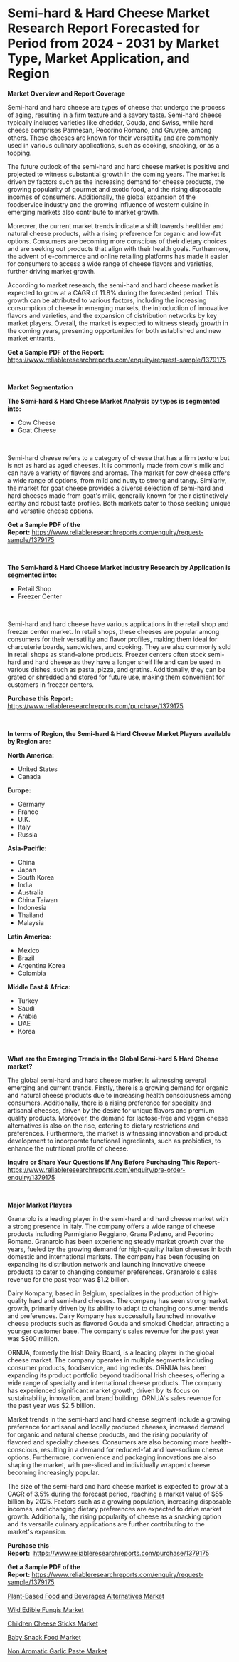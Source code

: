<p><h1>Semi-hard & Hard Cheese Market Research Report Forecasted for Period from 2024 -  2031 by Market Type, Market Application, and Region</h1></p><p><strong>Market Overview and Report Coverage</strong></p>
<p><p>Semi-hard and hard cheese are types of cheese that undergo the process of aging, resulting in a firm texture and a savory taste. Semi-hard cheese typically includes varieties like cheddar, Gouda, and Swiss, while hard cheese comprises Parmesan, Pecorino Romano, and Gruyere, among others. These cheeses are known for their versatility and are commonly used in various culinary applications, such as cooking, snacking, or as a topping.</p><p>The future outlook of the semi-hard and hard cheese market is positive and projected to witness substantial growth in the coming years. The market is driven by factors such as the increasing demand for cheese products, the growing popularity of gourmet and exotic food, and the rising disposable incomes of consumers. Additionally, the global expansion of the foodservice industry and the growing influence of western cuisine in emerging markets also contribute to market growth.</p><p>Moreover, the current market trends indicate a shift towards healthier and natural cheese products, with a rising preference for organic and low-fat options. Consumers are becoming more conscious of their dietary choices and are seeking out products that align with their health goals. Furthermore, the advent of e-commerce and online retailing platforms has made it easier for consumers to access a wide range of cheese flavors and varieties, further driving market growth.</p><p>According to market research, the semi-hard and hard cheese market is expected to grow at a CAGR of 11.8% during the forecasted period. This growth can be attributed to various factors, including the increasing consumption of cheese in emerging markets, the introduction of innovative flavors and varieties, and the expansion of distribution networks by key market players. Overall, the market is expected to witness steady growth in the coming years, presenting opportunities for both established and new market entrants.</p></p>
<p><strong>Get a Sample PDF of the Report:</strong> <a href="https://www.reliableresearchreports.com/enquiry/request-sample/1379175">https://www.reliableresearchreports.com/enquiry/request-sample/1379175</a></p>
<p>&nbsp;</p>
<p><strong>Market Segmentation</strong></p>
<p><strong>The Semi-hard & Hard Cheese Market Analysis by types is segmented into:</strong></p>
<p><ul><li>Cow Cheese</li><li>Goat Cheese</li></ul></p>
<p>&nbsp;</p>
<p><p>Semi-hard cheese refers to a category of cheese that has a firm texture but is not as hard as aged cheeses. It is commonly made from cow's milk and can have a variety of flavors and aromas. The market for cow cheese offers a wide range of options, from mild and nutty to strong and tangy. Similarly, the market for goat cheese provides a diverse selection of semi-hard and hard cheeses made from goat's milk, generally known for their distinctively earthy and robust taste profiles. Both markets cater to those seeking unique and versatile cheese options.</p></p>
<p><strong>Get a Sample PDF of the Report:</strong>&nbsp;<a href="https://www.reliableresearchreports.com/enquiry/request-sample/1379175">https://www.reliableresearchreports.com/enquiry/request-sample/1379175</a></p>
<p>&nbsp;</p>
<p><strong>The Semi-hard & Hard Cheese Market Industry Research by Application is segmented into:</strong></p>
<p><ul><li>Retail Shop</li><li>Freezer Center</li></ul></p>
<p>&nbsp;</p>
<p><p>Semi-hard and hard cheese have various applications in the retail shop and freezer center market. In retail shops, these cheeses are popular among consumers for their versatility and flavor profiles, making them ideal for charcuterie boards, sandwiches, and cooking. They are also commonly sold in retail shops as stand-alone products. Freezer centers often stock semi-hard and hard cheese as they have a longer shelf life and can be used in various dishes, such as pasta, pizza, and gratins. Additionally, they can be grated or shredded and stored for future use, making them convenient for customers in freezer centers.</p></p>
<p><strong>Purchase this Report:</strong>&nbsp; <a href="https://www.reliableresearchreports.com/purchase/1379175">https://www.reliableresearchreports.com/purchase/1379175</a></p>
<p>&nbsp;</p>
<p><strong>In terms of Region, the Semi-hard & Hard Cheese Market Players available by Region are:</strong></p>
<p>
    <p> <strong> North America: </strong>
        <ul>
            <li>United States</li>
            <li>Canada</li>
        </ul>
        </p> 
    <p> <strong> Europe: </strong>
        <ul>
            <li>Germany</li>
            <li>France</li>
            <li>U.K.</li>
            <li>Italy</li>
            <li>Russia</li>
        </ul>
        </p> 
    <p> <strong> Asia-Pacific: </strong>
        <ul>
            <li>China</li>
            <li>Japan</li>
            <li>South Korea</li>
            <li>India</li>
            <li>Australia</li>
            <li>China Taiwan</li>
            <li>Indonesia</li>
            <li>Thailand</li>
            <li>Malaysia</li>
        </ul>
        </p> 
    <p> <strong> Latin America: </strong>
        <ul>
            <li>Mexico</li>
            <li>Brazil</li>
            <li>Argentina Korea</li>
            <li>Colombia</li>
        </ul>
        </p> 
    <p> <strong> Middle East & Africa: </strong>
        <ul>
            <li>Turkey</li>
            <li>Saudi</li>
            <li>Arabia</li>
            <li>UAE</li>
            <li>Korea</li>
        </ul>
    </p>
    </p>
<p>&nbsp;</p>
<p><strong>What are the Emerging Trends in the Global Semi-hard & Hard Cheese market?</strong></p>
<p><p>The global semi-hard and hard cheese market is witnessing several emerging and current trends. Firstly, there is a growing demand for organic and natural cheese products due to increasing health consciousness among consumers. Additionally, there is a rising preference for specialty and artisanal cheeses, driven by the desire for unique flavors and premium quality products. Moreover, the demand for lactose-free and vegan cheese alternatives is also on the rise, catering to dietary restrictions and preferences. Furthermore, the market is witnessing innovation and product development to incorporate functional ingredients, such as probiotics, to enhance the nutritional profile of cheese.</p></p>
<p><strong>Inquire or Share Your Questions If Any Before Purchasing This Report</strong>- <a href="https://www.reliableresearchreports.com/enquiry/pre-order-enquiry/1379175">https://www.reliableresearchreports.com/enquiry/pre-order-enquiry/1379175</a></p>
<p>&nbsp;</p>
<p><strong>Major Market Players</strong></p>
<p><p>Granarolo is a leading player in the semi-hard and hard cheese market with a strong presence in Italy. The company offers a wide range of cheese products including Parmigiano Reggiano, Grana Padano, and Pecorino Romano. Granarolo has been experiencing steady market growth over the years, fueled by the growing demand for high-quality Italian cheeses in both domestic and international markets. The company has been focusing on expanding its distribution network and launching innovative cheese products to cater to changing consumer preferences. Granarolo's sales revenue for the past year was $1.2 billion.</p><p>Dairy Kompany, based in Belgium, specializes in the production of high-quality hard and semi-hard cheeses. The company has seen strong market growth, primarily driven by its ability to adapt to changing consumer trends and preferences. Dairy Kompany has successfully launched innovative cheese products such as flavored Gouda and smoked Cheddar, attracting a younger customer base. The company's sales revenue for the past year was $800 million.</p><p>ORNUA, formerly the Irish Dairy Board, is a leading player in the global cheese market. The company operates in multiple segments including consumer products, foodservice, and ingredients. ORNUA has been expanding its product portfolio beyond traditional Irish cheeses, offering a wide range of specialty and international cheese products. The company has experienced significant market growth, driven by its focus on sustainability, innovation, and brand building. ORNUA's sales revenue for the past year was $2.5 billion.</p><p>Market trends in the semi-hard and hard cheese segment include a growing preference for artisanal and locally produced cheeses, increased demand for organic and natural cheese products, and the rising popularity of flavored and specialty cheeses. Consumers are also becoming more health-conscious, resulting in a demand for reduced-fat and low-sodium cheese options. Furthermore, convenience and packaging innovations are also shaping the market, with pre-sliced and individually wrapped cheese becoming increasingly popular.</p><p>The size of the semi-hard and hard cheese market is expected to grow at a CAGR of 3.5% during the forecast period, reaching a market value of $55 billion by 2025. Factors such as a growing population, increasing disposable incomes, and changing dietary preferences are expected to drive market growth. Additionally, the rising popularity of cheese as a snacking option and its versatile culinary applications are further contributing to the market's expansion.</p></p>
<p><strong>Purchase this Report:</strong>&nbsp;&nbsp;<a href="https://www.reliableresearchreports.com/purchase/1379175">https://www.reliableresearchreports.com/purchase/1379175</a></p>
<p></p>
<p><strong>Get a Sample PDF of the Report:</strong>&nbsp;<a href="https://www.reliableresearchreports.com/enquiry/request-sample/1379175">https://www.reliableresearchreports.com/enquiry/request-sample/1379175</a></p>
<p><p><a href="https://github.com/gshchiplitsov/Market-Research-Report-List-2/blob/main/plant-based-food-and-beverages-alternatives-market.md">Plant-Based Food and Beverages Alternatives Market</a></p><p><a href="https://github.com/scarol104/Market-Research-Report-List-2/blob/main/wild-edible-fungis-market.md">Wild Edible Fungis Market</a></p><p><a href="https://github.com/ambrozg/Market-Research-Report-List-2/blob/main/children-cheese-sticks-market.md">Children Cheese Sticks Market</a></p><p><a href="https://github.com/deliacustodio40/Market-Research-Report-List-2/blob/main/baby-snack-food-market.md">Baby Snack Food Market</a></p><p><a href="https://github.com/dzharov81/Market-Research-Report-List-2/blob/main/non-aromatic-garlic-paste-market.md">Non Aromatic Garlic Paste Market</a></p></p>